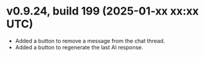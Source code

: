 # v0.9.24, build 199 (2025-01-xx xx:xx UTC)
- Added a button to remove a message from the chat thread.
- Added a button to regenerate the last AI response.